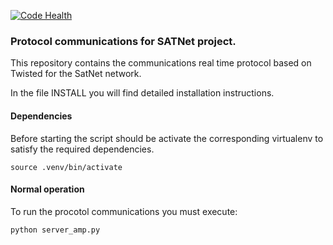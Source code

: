 [![Code Health](https://landscape.io/github/satnet-project/protocol/master/landscape.svg?style=flat)](https://landscape.io/github/satnet-project/protocol/master)

### Protocol communications for SATNet project.

This repository contains the communications real time protocol based on Twisted for the SatNet network.

In the file INSTALL you will find detailed installation instructions.

#### Dependencies

Before starting the script should be activate the corresponding virtualenv to satisfy the required dependencies.

```source .venv/bin/activate```

#### Normal operation

To run the procotol communications you must execute: 

```python server_amp.py```
